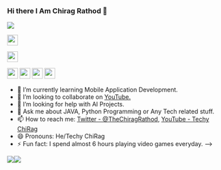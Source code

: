 ### Hi there I Am Chirag Rathod 👋

<img src="https://komarev.com/ghpvc/?username=thechiragrathod&label=Views&color=blue&style=plastic" />

[<img src="https://cdn.jsdelivr.net/npm/simple-icons@v3/icons/twitter.svg" height="25px" width="25px"/>](https://twitter.com/TheChiragRathod)


[<img src="https://cdn.jsdelivr.net/npm/simple-icons@v3/icons/linkedin.svg" height="25px" width="25px"/>](https://www.linkedin.com/in/thechiragrathod)


[<img src="https://cdn.jsdelivr.net/npm/simple-icons@v3/icons/github.svg" height="25px" width="25px"/>](https://github.com/TheChiragRathod)
[<img src="https://cdn.jsdelivr.net/npm/simple-icons@v3/icons/instagram.svg" height="25px" width="25px"/>](https://www.instagram.com/chiragstar)
[<img src="https://cdn.jsdelivr.net/npm/simple-icons@v3/icons/facebook.svg" height="25px" width="25px"/>](https://www.facebook.com/profile.php?id=100024945319919)
[<img src="https://cdn.jsdelivr.net/npm/simple-icons@v3/icons/youtube.svg" height="25px" width="25px"/>](https://www.youtube.com/channel/UC9a3DRgxCGqvJti7OqnyvBA)




- 🌱 I’m currently learning Mobile Application Development.
- 👯 I’m looking to collaborate on [YouTube.](https://www.youtube.com/channel/UC9a3DRgxCGqvJti7OqnyvBA)
- 🤔 I’m looking for help with AI Projects.
- 💬 Ask me about JAVA, Python Programming or Any Tech related stuff.
- 📫 How to reach me: [Twitter - @TheChiragRathod](https://twitter.com/TheChiragRathod), [YouTube - Techy ChiRag](https://www.youtube.com/channel/UC9a3DRgxCGqvJti7OqnyvBA)
- 😄 Pronouns: He/Techy ChiRag
- ⚡ Fun fact: I spend almost 6 hours playing video games everyday.
-->

<img src="https://github-readme-stats.vercel.app/api/top-langs/?username=thechiragrathod&&show_icons=true&title_color=ffffff&icon_color=bb2acf&text_color=daf7dc&bg_color=151515" /><img src="https://github-readme-stats.vercel.app/api?username=thechiragrathod&&show_icons=true&title_color=ffffff&icon_color=bb2acf&text_color=daf7dc&bg_color=151515" />

